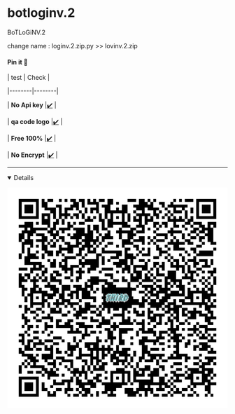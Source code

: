 # botloginv.2
BoTLoGiNV.2

change name : loginv.2.zip.py >> lovinv.2.zip

  </details>

#### Pin it 📍

|  test | Check |

|--------|--------|

| **No Api key** |[✔️](https://github.com/thirdza056) |

| **qa code logo** |[✔️](https://github.com/thirdza056) |

| **Free 100%** |[✔️](https://github.com/thirdza056) |

| **No Encrypt** |[✔️](https://github.com/thirdza056) |


---------

<details open>

![Screenshot 2022-08-19 174002](https://github.com/thirdza056/botloginv.2/blob/c811eaa0c3ca5819147414cdc05ac8452136ba30/1672285667813.jpg)
